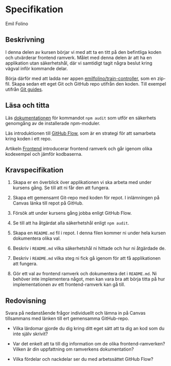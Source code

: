 # Specifikation

<p class="author">Emil Folino</p>



## Beskrivning

I denna delen av kursen börjar vi med att ta en titt på den befintliga koden och utvärderar frontend ramverk. Målet med denna delen är att ha en applikation utan säkerhetshål, där vi samtidigt tagit några beslut kring vägval inför kommande delar.

Börja därför med att ladda ner appen [emilfolino/train-controller](https://github.com/emilfolino/train-controller/releases/tag/v1.1), som en zip-fil. Skapa sedan ett eget Git och GitHub repo utifrån den koden. Till exempel utifrån [Git guides](https://github.com/git-guides/git-init).



## Läsa och titta

Läs [dokumentationen](https://docs.npmjs.com/cli/v6/commands/npm-audit) för kommandot `npm audit` som utför en säkerhets genomgång av de installerade npm-moduler.

Läs introduktionen till [GitHub Flow](https://docs.github.com/en/get-started/quickstart/github-flow), som är en strategi för att samarbeta kring koden i ett repo.

Artikeln [Frontend](/frontend) introducerar frontend ramverk och går igenom olika kodexempel och jämför kodbaserna.



## Kravspecifikation

1. Skapa er en överblick över applikationen vi ska arbeta med under kursens gång. Se till att ni får den att fungera.

1. Skapa ett gemensamt Git-repo med koden för repot. I inlämningen på Canvas länka till repot på GitHub.

1. Försök att under kursens gång jobba enligt GitHub Flow.

1. Se till att ha åtgärdat alla säkerhetshål enligt `npm audit`.

1. Skapa en `README.md` fil i repot. I denna filen kommer ni under hela kursen dokumentera olika val.

1. Beskriv i `README.md` vilka säkerhetshål ni hittade och hur ni åtgärdade de.

1. Beskriv i `README.md` vilka steg ni fick gå igenom för att få applikationen att fungera.

1. Gör ett val av frontend ramverk och dokumentera det i `README.md`. Ni behöver inte implementera något, men kan vara bra att börja titta på hur implementationen av ett frontend-ramverk kan gå till.



## Redovisning

Svara på nedanstående frågor individuellt och lämna in på Canvas tillsammans med länken till ert gemensamma GitHub-repo.

* Vilka lärdomar gjorde du dig kring ditt eget sätt att ta dig an kod som du inte själv skrivit?

* Var det enkelt att ta till dig information om de olika frontend-ramverken? Vilken är din uppfattning om ramverkens dokumentation?

* Vilka fördelar och nackdelar ser du med arbetssättet GitHub Flow?
